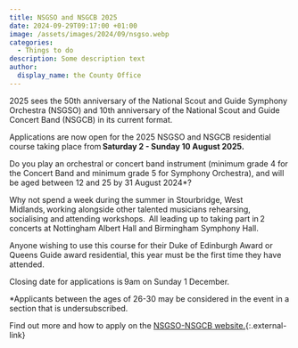 ```yaml
---
title: NSGSO and NSGCB 2025
date: 2024-09-29T09:17:00 +01:00
image: /assets/images/2024/09/nsgso.webp
categories:
  - Things to do
description: Some description text
author:
  display_name: the County Office
---
```

2025 sees the 50th anniversary of the National Scout and Guide Symphony Orchestra (NSGSO) and 10th anniversary of the National Scout and Guide Concert Band (NSGCB) in its current format.

Applications are now open for the 2025 NSGSO and NSGCB residential course taking place from **Saturday 2 - Sunday 10 August 2025.**

Do you play an orchestral or concert band instrument (minimum grade 4 for the Concert Band and minimum grade 5 for Symphony Orchestra), and will be aged between 12 and 25 by 31 August 2024*?

Why not spend a week during the summer in Stourbridge, West Midlands, working alongside other talented musicians rehearsing, socialising and attending workshops.  All leading up to taking part in 2 concerts at Nottingham Albert Hall and Birmingham Symphony Hall.

Anyone wishing to use this course for their Duke of Edinburgh Award or Queens Guide award residential, this year must be the first time they have attended.

Closing date for applications is 9am on Sunday 1 December.

*Applicants between the ages of 26-30 may be considered in the event in a section that is undersubscribed.

Find out more and how to apply on the [NSGSO-NSGCB website.](https://nsgso-nsgcb.com/key-info/){:.external-link}
